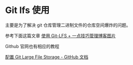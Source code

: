 # Git lfs 使用

主要是为了解决 git 仓库管理二进制文件的仓库空间爆炸的问题。

参考下面这篇文章
[使用 Git-LFS + 一点技巧管理博客图片](https://learnku.com/articles/30082)

Github 官网也有相应的教程

[配置 Git Large File Storage - GitHub 文档](https://docs.github.com/zh/repositories/working-with-files/managing-large-files/configuring-git-large-file-storage)
